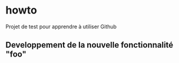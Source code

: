 # howto
Projet de test pour apprendre à utiliser Github

## Developpement de la nouvelle fonctionnalité "foo"
